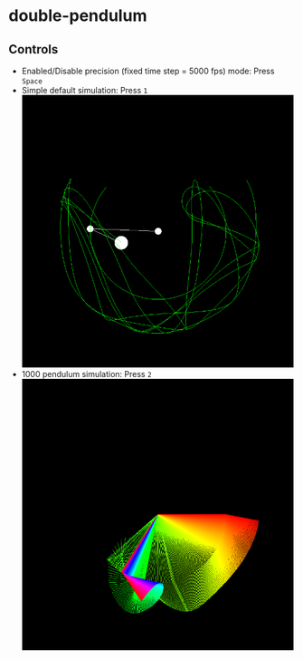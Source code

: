 # double-pendulum
 
## Controls
- Enabled/Disable precision (fixed time step = 5000 fps) mode: Press ```Space```
- Simple default simulation: Press ```1```
![alt text](examples/default.png)
- 1000 pendulum simulation: Press ```2```
![alt text](examples/chaos.png)